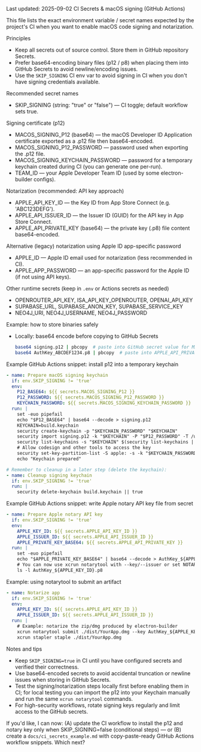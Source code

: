Last updated: 2025-09-02
CI Secrets & macOS signing (GitHub Actions)

This file lists the exact environment variable / secret names expected by the
project's CI when you want to enable macOS code signing and notarization.

Principles
- Keep all secrets out of source control. Store them in GitHub repository Secrets.
- Prefer base64-encoding binary files (p12 / p8) when placing them into GitHub
  Secrets to avoid newline/encoding issues.
- Use the `SKIP_SIGNING` CI env var to avoid signing in CI when you don't have
  signing credentials available.

Recommended secret names
- SKIP_SIGNING (string: "true" or "false") — CI toggle; default workflow sets true.

Signing certificate (p12)
- MACOS_SIGNING_P12 (base64) — the macOS Developer ID Application certificate exported as a .p12 file then base64-encoded.
- MACOS_SIGNING_P12_PASSWORD — password used when exporting the .p12 file.
- MACOS_SIGNING_KEYCHAIN_PASSWORD — password for a temporary keychain created during CI (you can generate one per-run).
- TEAM_ID — your Apple Developer Team ID (used by some electron-builder configs).

Notarization (recommended: API key approach)
- APPLE_API_KEY_ID — the Key ID from App Store Connect (e.g. 'ABC123DEFG').
- APPLE_API_ISSUER_ID — the Issuer ID (GUID) for the API key in App Store Connect.
- APPLE_API_PRIVATE_KEY (base64) — the private key (.p8) file content base64-encoded.

Alternative (legacy) notarization using Apple ID app-specific password
- APPLE_ID — Apple ID email used for notarization (less recommended in CI).
- APPLE_APP_PASSWORD — an app-specific password for the Apple ID (if not using API keys).

Other runtime secrets (keep in `.env` or Actions secrets as needed)
- OPENROUTER_API_KEY, ISA_API_KEY_OPENROUTER, OPENAI_API_KEY
- SUPABASE_URL, SUPABASE_ANON_KEY, SUPABASE_SERVICE_KEY
- NEO4J_URI, NEO4J_USERNAME, NEO4J_PASSWORD

Example: how to store binaries safely
- Locally: base64 encode before copying to GitHub Secrets
  ```bash
  base64 signing.p12 | pbcopy  # paste into GitHub secret value for MACOS_SIGNING_P12
  base64 AuthKey_ABCDEF1234.p8 | pbcopy  # paste into APPLE_API_PRIVATE_KEY
  ```

Example GitHub Actions snippet: install p12 into a temporary keychain

```yaml
- name: Prepare macOS signing keychain
  if: env.SKIP_SIGNING != 'true'
  env:
    P12_BASE64: ${{ secrets.MACOS_SIGNING_P12 }}
    P12_PASSWORD: ${{ secrets.MACOS_SIGNING_P12_PASSWORD }}
    KEYCHAIN_PASSWORD: ${{ secrets.MACOS_SIGNING_KEYCHAIN_PASSWORD }}
  run: |
    set -euo pipefail
    echo "$P12_BASE64" | base64 --decode > signing.p12
    KEYCHAIN=build.keychain
    security create-keychain -p "$KEYCHAIN_PASSWORD" "$KEYCHAIN"
    security import signing.p12 -k "$KEYCHAIN" -P "$P12_PASSWORD" -T /usr/bin/codesign || true
    security list-keychains -s "$KEYCHAIN" $(security list-keychains | sed -n 's/^\s*"\(.*\)"$/\1/p')
    # Allow codesign and other tools to access the key
    security set-key-partition-list -S apple: -s -k "$KEYCHAIN_PASSWORD" "$KEYCHAIN" || true
    echo "Keychain prepared"

# Remember to cleanup in a later step (delete the keychain):
- name: Cleanup signing keychain
  if: env.SKIP_SIGNING != 'true'
  run: |
    security delete-keychain build.keychain || true
```

Example GitHub Actions snippet: write Apple notary API key file from secret

```yaml
- name: Prepare Apple notary API key
  if: env.SKIP_SIGNING != 'true'
  env:
    APPLE_KEY_ID: ${{ secrets.APPLE_API_KEY_ID }}
    APPLE_ISSUER_ID: ${{ secrets.APPLE_API_ISSUER_ID }}
    APPLE_PRIVATE_KEY_BASE64: ${{ secrets.APPLE_API_PRIVATE_KEY }}
  run: |
    set -euo pipefail
    echo "$APPLE_PRIVATE_KEY_BASE64" | base64 --decode > AuthKey_${APPLE_KEY_ID}.p8
    # You can now use xcrun notarytool with --key/--issuer or set NOTARYTOOL_KEY chain
    ls -l AuthKey_${APPLE_KEY_ID}.p8
```

Example: using notarytool to submit an artifact

```yaml
- name: Notarize app
  if: env.SKIP_SIGNING != 'true'
  env:
    APPLE_KEY_ID: ${{ secrets.APPLE_API_KEY_ID }}
    APPLE_ISSUER_ID: ${{ secrets.APPLE_API_ISSUER_ID }}
  run: |
    # Example: notarize the zip/dmg produced by electron-builder
    xcrun notarytool submit ./dist/YourApp.dmg --key AuthKey_${APPLE_KEY_ID}.p8 --key-id ${APPLE_KEY_ID} --issuer ${APPLE_ISSUER_ID} --wait
    xcrun stapler staple ./dist/YourApp.dmg
```

Notes and tips
- Keep `SKIP_SIGNING=true` in CI until you have configured secrets and verified their correctness.
- Use base64-encoded secrets to avoid accidental truncation or newline issues when storing in GitHub Secrets.
- Test the signing/notarization steps locally first before enabling them in CI; for local testing you can import the p12 into your Keychain manually and run the same `xcrun notarytool` commands.
- For high-security workflows, rotate signing keys regularly and limit access to the GitHub secrets.

If you'd like, I can now: (A) update the CI workflow to install the p12 and notary key only when SKIP_SIGNING=false (conditional steps) — or (B) create a `docs/ci_secrets_example.md` with copy-paste-ready GitHub Actions workflow snippets. Which next?
